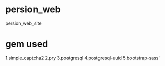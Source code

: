 # persion_web
persion_web_site

# gem used

1.simple_captcha2
2.pry
3.postgresql
4.postgresql-uuid
5.bootstrap-sass'
